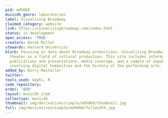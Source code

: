 ```yaml
---
pid: mdh060
musicdh_genre: laboratories
label: Visualizing Broadway
claimed_category: website
link: https://visualizingbroadway.com/index.html
status: in development
open_access: 'TRUE'
creators: Derek Miller
stewards: Harvard University
blurb: Focusing on data about Broadway productions, Visualizing Broadway investigates
  theater as a field of cultural production. This site includes information about
  publications and presentations, media coverage, and a sample of unpublished work
  involving digital humanities and the history of the performing arts.
added_by: Kerry Masteller
twitter:
tools_used: Gephi, R
code_repository:
order: '059'
layout: musicdh_item
collection: musicdh
thumbnail: img/derivatives/simple/mdh060/thumbnail.jpg
full: img/derivatives/simple/mdh060/fullwidth.jpg
---
```

